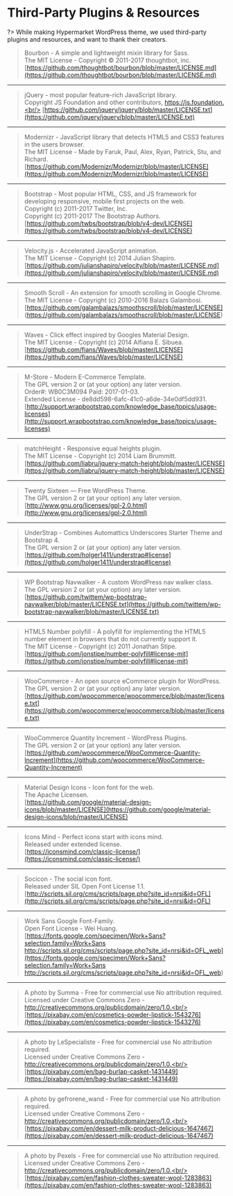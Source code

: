 # Third-Party Plugins & Resources

?> While making Hypermarket WordPress theme, we used third-party plugins and resources, and want to thank their creators.

> Bourbon - A simple and lightweight mixin library for Sass.<br/>
> The MIT License - Copyright © 2011-2017 thoughtbot, inc.<br/>
> [https://github.com/thoughtbot/bourbon/blob/master/LICENSE.md](https://github.com/thoughtbot/bourbon/blob/master/LICENSE.md)

<hr/>

> jQuery - most popular feature-rich JavaScript library.<br/>
> Copyright JS Foundation and other contributors, https://js.foundation.<br/>
> [https://github.com/jquery/jquery/blob/master/LICENSE.txt](https://github.com/jquery/jquery/blob/master/LICENSE.txt)

<hr/>

> Modernizr - JavaScript library that detects HTML5 and CSS3 features in the users browser.<br/>
> The MIT License - Made by Faruk, Paul, Alex, Ryan, Patrick, Stu, and Richard.<br/>
> [https://github.com/Modernizr/Modernizr/blob/master/LICENSE](https://github.com/Modernizr/Modernizr/blob/master/LICENSE)

<hr/>

> Bootstrap - Most popular HTML, CSS, and JS framework for developing responsive, mobile first projects on the web.<br/>
> Copyright (c) 2011-2017 Twitter, Inc.<br/>
> Copyright (c) 2011-2017 The Bootstrap Authors.<br/>
> [https://github.com/twbs/bootstrap/blob/v4-dev/LICENSE](https://github.com/twbs/bootstrap/blob/v4-dev/LICENSE)

<hr/>

> Velocity.js - Accelerated JavaScript animation.<br/>
> The MIT License - Copyright (c) 2014 Julian Shapiro.<br/>
> [https://github.com/julianshapiro/velocity/blob/master/LICENSE.md](https://github.com/julianshapiro/velocity/blob/master/LICENSE.md)

<hr/>

> Smooth Scroll - An extension for smooth scrolling in Google Chrome.<br/>
> The MIT License - Copyright (c) 2010-2016 Balazs Galambosi.<br/>
> [https://github.com/galambalazs/smoothscroll/blob/master/LICENSE] (https://github.com/galambalazs/smoothscroll/blob/master/LICENSE)

<hr/>

> Waves - Click effect inspired by Googles Material Design.<br/>
> The MIT License - Copyright (c) 2014 Alfiana E. Sibuea.<br/>
> [https://github.com/fians/Waves/blob/master/LICENSE](https://github.com/fians/Waves/blob/master/LICENSE)

<hr/>

> M-Store - Modern E-Commerce Template.<br/>
> The GPL version 2 or (at your option) any later version.<br/>
> Order#: WB0C3M094 Paid: 2017-01-03.<br/>
> Extended License - de8dd598-6afc-41c0-a6de-34e0df5dd931.<br/>
> [http://support.wrapbootstrap.com/knowledge_base/topics/usage-licenses](http://support.wrapbootstrap.com/knowledge_base/topics/usage-licenses)

<hr/>

> matchHeight - Responsive equal heights plugin.<br/>
> The MIT License - Copyright (c) 2014 Liam Brummitt.<br/>
> [https://github.com/liabru/jquery-match-height/blob/master/LICENSE](https://github.com/liabru/jquery-match-height/blob/master/LICENSE)

<hr/>

> Twenty Sixteen — Free WordPress Theme.<br/>
> The GPL version 2 or (at your option) any later version.<br/>
> [http://www.gnu.org/licenses/gpl-2.0.html](http://www.gnu.org/licenses/gpl-2.0.html)

<hr/>

> UnderStrap - Combines Automattics Underscores Starter Theme and Bootstrap 4.<br/>
> The GPL version 2 or (at your option) any later version.<br/>
> [https://github.com/holger1411/understrap#license](https://github.com/holger1411/understrap#license)

<hr/>

> WP Bootstrap Navwalker - A custom WordPress nav walker class.<br/>
> The GPL version 2 or (at your option) any later version.<br/>
> [https://github.com/twittem/wp-bootstrap-navwalker/blob/master/LICENSE.txt](https://github.com/twittem/wp-bootstrap-navwalker/blob/master/LICENSE.txt)

<hr/>

> HTML5 Number polyfill - A polyfill for implementing the HTML5 number element in browsers that do not currently support it.<br/>
> The MIT License - Copyright (c) 2011 Jonathan Stipe.<br/>
> [https://github.com/jonstipe/number-polyfill#license-mit](https://github.com/jonstipe/number-polyfill#license-mit)

<hr/>

> WooCommerce - An open source eCommerce plugin for WordPress.<br/>
> The GPL version 2 or (at your option) any later version.<br/>
> [https://github.com/woocommerce/woocommerce/blob/master/license.txt](https://github.com/woocommerce/woocommerce/blob/master/license.txt)

<hr/>

> WooCommerce Quantity Increment - WordPress Plugins.<br/>
> The GPL version 2 or (at your option) any later version.<br/>
> [https://github.com/woocommerce/WooCommerce-Quantity-Increment](https://github.com/woocommerce/WooCommerce-Quantity-Increment)

<hr/>

> Material Design Icons - Icon font for the web.<br/>
> The Apache Licensen.<br/>
> [https://github.com/google/material-design-icons/blob/master/LICENSE](https://github.com/google/material-design-icons/blob/master/LICENSE)

<hr/>

> Icons Mind - Perfect icons start with icons mind.<br/>
> Released under extended license.<br/>
> [https://iconsmind.com/classic-license/](https://iconsmind.com/classic-license/)

<hr/>

> Socicon - The social icon font.<br/>
> Released under SIL Open Font License 1.1.<br/>
> [http://scripts.sil.org/cms/scripts/page.php?site_id=nrsi&id=OFL](http://scripts.sil.org/cms/scripts/page.php?site_id=nrsi&id=OFL)

<hr/>

> Work Sans Google Font-Family.<br/>
> Open Font License - Wei Huang.<br/>
> [https://fonts.google.com/specimen/Work+Sans?selection.family=Work+Sans
http://scripts.sil.org/cms/scripts/page.php?site_id=nrsi&id=OFL_web](https://fonts.google.com/specimen/Work+Sans?selection.family=Work+Sans
http://scripts.sil.org/cms/scripts/page.php?site_id=nrsi&id=OFL_web)

<hr/>

> A photo by Summa - Free for commercial use No attribution required.<br/>
> Licensed under Creative Commons Zero - http://creativecommons.org/publicdomain/zero/1.0.<br/>
> [https://pixabay.com/en/cosmetics-powder-lipstick-1543276](https://pixabay.com/en/cosmetics-powder-lipstick-1543276)

<hr/>

> A photo by LeSpecialiste - Free for commercial use No attribution required.<br/>
> Licensed under Creative Commons Zero - http://creativecommons.org/publicdomain/zero/1.0.<br/>
> [https://pixabay.com/en/bag-burlap-casket-1431449](https://pixabay.com/en/bag-burlap-casket-1431449)

<hr/>

> A photo by gefrorene_wand - Free for commercial use No attribution required.<br/>
> Licensed under Creative Commons Zero - http://creativecommons.org/publicdomain/zero/1.0.<br/>
> [https://pixabay.com/en/dessert-milk-product-delicious-1647467](https://pixabay.com/en/dessert-milk-product-delicious-1647467)

<hr/>

> A photo by Pexels - Free for commercial use No attribution required.<br/>
> Licensed under Creative Commons Zero - http://creativecommons.org/publicdomain/zero/1.0.<br/>
> [https://pixabay.com/en/fashion-clothes-sweater-wool-1283863](https://pixabay.com/en/fashion-clothes-sweater-wool-1283863)
